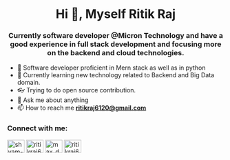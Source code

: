 <h1 align="center">
Hi 👋, Myself Ritik Raj
</h1> 
<h3 align="center">
Currently software developer @Micron Technology and have a good experience in full stack development and focusing more on the backend and cloud technologies. 
</h3>


- 🔭 Software developer proficient in Mern stack as well as in python
- 🌱 Currently learning new technology related to Backend and Big Data domain.
- :eyeglasses: Trying to do open source contribution. 
- 💬 Ask me about anything
- 📫 How to reach me **ritikraj6120@gmail.com**

<h3 align="left">Connect with me:</h3>
<p align="left">
<a href="https://www.linkedin.com/in/ritik-raj6120/" target="blank"><img align="center" src="https://raw.githubusercontent.com/rahuldkjain/github-profile-readme-generator/master/src/images/icons/Social/linked-in-alt.svg" alt="shyam-patel-536508191" height="30" width="40" /></a>
<a href="https://www.codechef.com/users/ritikraj6120" target="blank"><img align="center" src="https://cdn.jsdelivr.net/npm/simple-icons@3.1.0/icons/codechef.svg" alt="ritikraj6120" height="30" width="40" /></a>
<a href="https://codeforces.com/profile/max_d" target="blank"><img align="center" src="https://raw.githubusercontent.com/rahuldkjain/github-profile-readme-generator/master/src/images/icons/Social/codeforces.svg" alt="max_d" height="30" width="40" /></a>
<a href="https://leetcode.com/ritikraj6120" target="blank"><img align="center" src="https://raw.githubusercontent.com/rahuldkjain/github-profile-readme-generator/master/src/images/icons/Social/leet-code.svg" alt="ritikraj6120" height="30" width="40" /></a>
</p>
